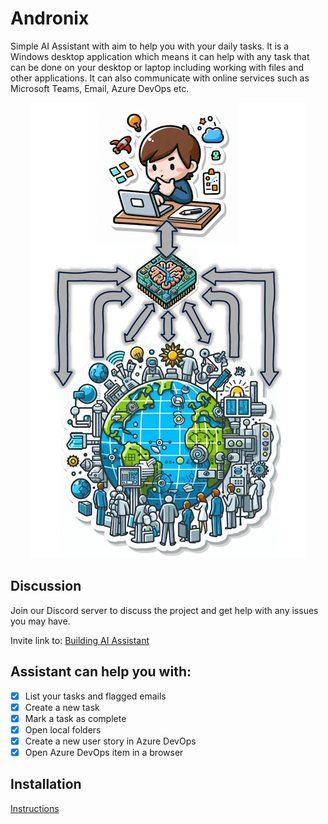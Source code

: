 # Andronix

Simple AI Assistant with aim to help you with your daily tasks. It is a Windows desktop application which means it can help with any task that can be done on your desktop or laptop including working with files and other applications. It can also communicate with online services such as Microsoft Teams, Email, Azure DevOps etc.

<p align="center">
  <img src="assets/images/diagram.jpg" />
</p>

## Discussion

Join our Discord server to discuss the project and get help with any issues you may have.

Invite link to: [Building AI Assistant](https://discord.gg/fknAQ2uJY4)

## Assistant can help you with:

- [x] List your tasks and flagged emails
- [x] Create a new task
- [x] Mark a task as complete
- [x] Open local folders
- [x] Create a new user story in Azure DevOps
- [x] Open Azure DevOps item in a browser

## Installation

[Instructions](Install.md)

